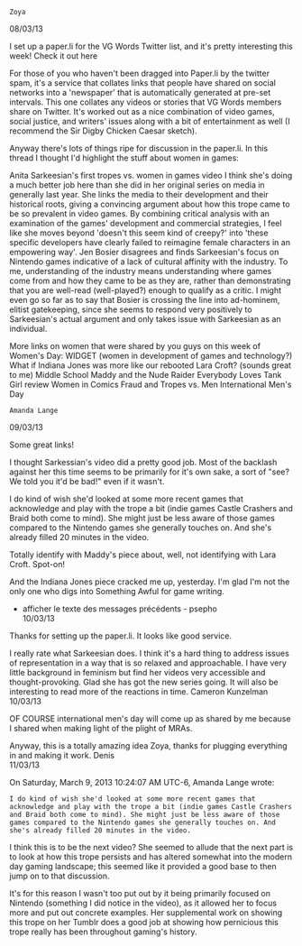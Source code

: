  	Zoya 	
08/03/13
  
I set up a paper.li for the VG Words Twitter list, and it's pretty interesting this week! Check it out here

For those of you who haven't been dragged into Paper.li by the twitter spam, it's a service that collates links that people have shared on social networks into a 'newspaper' that is automatically generated at pre-set intervals. This one collates any videos or stories that VG Words members share on Twitter. It's worked out as a nice combination of video games, social justice, and writers' issues along with a bit of entertainment as well (I recommend the Sir Digby Chicken Caesar sketch).

Anyway there's lots of things ripe for discussion in the paper.li. In this thread I thought I'd highlight the stuff about women in games:

Anita Sarkeesian's first tropes vs. women in games video
I think she's doing a much better job here than she did in her original series on media in generally last year. She links the media to their development and their historical roots, giving a convincing argument about how this trope came to be so prevalent in video games. By combining critical analysis with an examination of the games' development and commercial strategies, I feel like she moves beyond 'doesn't this seem kind of creepy?' into 'these specific developers have clearly failed to reimagine female characters in an empowering way'.
Jen Bosier disagrees and finds Sarkeesian's focus on Nintendo games indicative of a lack of cultural affinity with the industry. To me, understanding of the industry means understanding where games come from and how they came to be as they are, rather than demonstrating that you are well-read (well-played?) enough to qualify as a critic. I might even go so far as to say that Bosier is crossing the line into ad-hominem, elitist gatekeeping, since she seems to respond very positively to Sarkeesian's actual argument and only takes issue with Sarkeesian as an individual.

More links on women that were shared by you guys on this week of Women's Day:
WIDGET (women in development of games and technology?)
What if Indiana Jones was more like our rebooted Lara Croft? (sounds great to me)
Middle School Maddy and the Nude Raider
Everybody Loves Tank Girl review
Women in Comics
Fraud and Tropes vs. Men
International Men's Day

	Amanda Lange 	
09/03/13
  
Some great links!

I thought Sarkessian's video did a pretty good job. Most of the backlash against her this time seems to be primarily for it's own sake, a sort of "see? We told you it'd be bad!" even if it wasn't.

I do kind of wish she'd looked at some more recent games that acknowledge and play with the trope a bit (indie games Castle Crashers and Braid both come to mind). She might just be less aware of those games compared to the Nintendo games she generally touches on. And she's already filled 20 minutes in the video.

Totally identify with Maddy's piece about, well, not identifying with Lara Croft. Spot-on!

And the Indiana Jones piece cracked me up, yesterday. I'm glad I'm not the only one who digs into Something Awful for game writing.
- afficher le texte des messages précédents -
	psepho 	
10/03/13
  
Thanks for setting up the paper.li.  It looks like good service.

I really rate what Sarkeesian does.  I think it's a hard thing to address issues of representation in a way that is so relaxed and approachable.  I have very little background in feminism but find her videos very accessible and thought-provoking.  Glad she has got the new series going.  It will also be interesting to read more of the reactions in time.
	Cameron Kunzelman 	
10/03/13
  
OF COURSE international men's day will come up as shared by me because I shared when making light of the plight of MRAs.

Anyway, this is a totally amazing idea Zoya, thanks for plugging everything in and making it work.
	Denis 	
11/03/13
  

On Saturday, March 9, 2013 10:24:07 AM UTC-6, Amanda Lange wrote:

    I do kind of wish she'd looked at some more recent games that acknowledge and play with the trope a bit (indie games Castle Crashers and Braid both come to mind). She might just be less aware of those games compared to the Nintendo games she generally touches on. And she's already filled 20 minutes in the video.


I think this is to be the next video? She seemed to allude that the next part is to look at how this trope persists and has altered somewhat into the modern day gaming landscape; this seemed like it provided a good base to then jump on to that discussion.

It's for this reason I wasn't too put out by it being primarily focused on Nintendo (something I did notice in the video), as it allowed her to focus more and put out concrete examples. Her supplemental work on showing this trope on her Tumblr does a good job at showing how pernicious this trope really has been throughout gaming's history.
